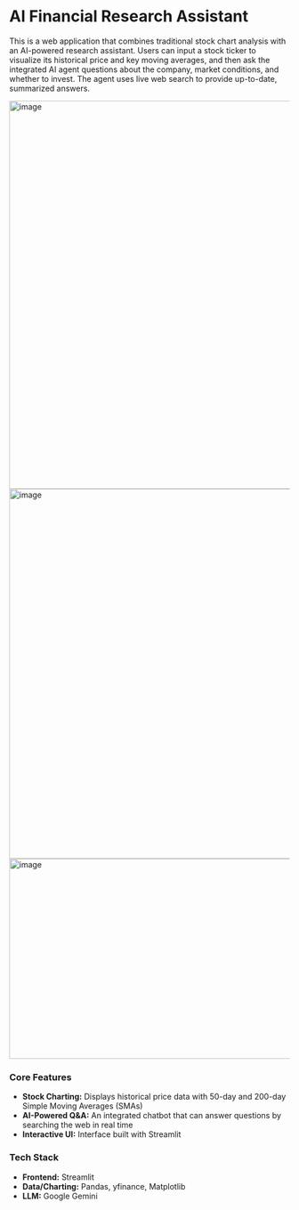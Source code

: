 # AI Financial Research Assistant

This is a web application that combines traditional stock chart analysis with an AI-powered research assistant. Users can input a stock ticker to visualize its historical price and key moving averages, and then ask the integrated AI agent questions about the company, market conditions, and whether to invest. The agent uses live web search to provide up-to-date, summarized answers.

<img width="800" height="698" alt="image" src="https://github.com/user-attachments/assets/45585b45-3db3-44c9-b0bc-f6cf22b57ddc" />
<img width="800" height="665" alt="image" src="https://github.com/user-attachments/assets/ea39f755-782d-44f9-a399-018d230fe790" />
<img width="800" height="360" alt="image" src="https://github.com/user-attachments/assets/f71cd676-5cdf-45d9-805c-7ddcd379923d" />


### Core Features
- **Stock Charting:** Displays historical price data with 50-day and 200-day Simple Moving Averages (SMAs)
- **AI-Powered Q&A:** An integrated chatbot that can answer questions by searching the web in real time
- **Interactive UI:** Interface built with Streamlit

### Tech Stack
- **Frontend:** Streamlit
- **Data/Charting:** Pandas, yfinance, Matplotlib
- **LLM:** Google Gemini
